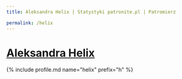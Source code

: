 ```yaml
---
title: Aleksandra Helix | Statystyki patronite.pl | Patromierz

permalink: /helix
---
```


# [Aleksandra Helix](https://patronite.pl/helix)

{% include profile.md name="helix" prefix="h" %}
